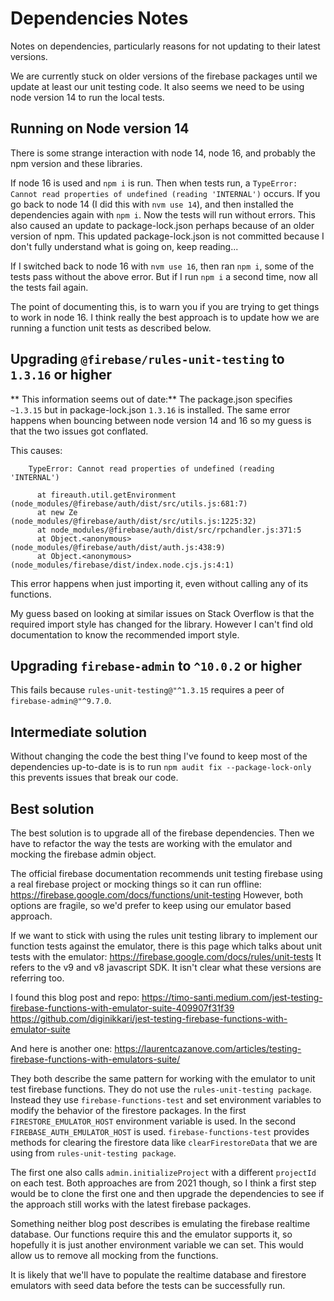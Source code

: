 # Dependencies Notes

Notes on dependencies, particularly reasons for not updating to their latest versions.

We are currently stuck on older versions of the firebase packages until we update at least our unit testing code.
It also seems we need to be using node version 14 to run the local tests.

## Running on Node version 14
There is some strange interaction with node 14, node 16, and probably the npm version and these libraries.

If node 16 is used and `npm i` is run. Then when tests run, a `TypeError: Cannot read properties of undefined (reading 'INTERNAL')` occurs. If you go back to node 14 (I did this with `nvm use 14`), and then installed the dependencies again with `npm i`. Now the tests will run without errors. This also caused an update to package-lock.json perhaps because of an older version of npm. This updated package-lock.json is not committed because I don't fully understand what is going on, keep reading...

If I switched back to node 16 with `nvm use 16`, then ran `npm i`, some of the tests pass without the above error. But if I run `npm i` a second time, now all the tests fail again.

The point of documenting this, is to warn you if you are trying to get things to work in node 16. I think really the best approach is to update how we are running a function unit tests as described below.

## Upgrading `@firebase/rules-unit-testing` to `1.3.16` or higher

** This information seems out of date:**
The package.json specifies `~1.3.15` but in package-lock.json `1.3.16` is installed. The same error happens when bouncing between node version 14 and 16 so my guess is that the two issues got conflated.

This causes:
```
    TypeError: Cannot read properties of undefined (reading 'INTERNAL')

      at fireauth.util.getEnvironment (node_modules/@firebase/auth/dist/src/utils.js:681:7)
      at new Ze (node_modules/@firebase/auth/dist/src/utils.js:1225:32)
      at node_modules/@firebase/auth/dist/src/rpchandler.js:371:5
      at Object.<anonymous> (node_modules/@firebase/auth/dist/auth.js:438:9)
      at Object.<anonymous> (node_modules/firebase/dist/index.node.cjs.js:4:1)
```
This error happens when just importing it, even without calling any of its functions.

My guess based on looking at similar issues on Stack Overflow is that the required import style has changed for the library. However I can't find old documentation to know the recommended import style.

## Upgrading `firebase-admin` to `^10.0.2` or higher

This fails because `rules-unit-testing@"^1.3.15` requires a peer of `firebase-admin@"^9.7.0`.

## Intermediate solution

Without changing the code the best thing I've found to keep most of the dependencies up-to-date is is to run `npm audit fix --package-lock-only` this prevents issues that break our code.

## Best solution

The best solution is to upgrade all of the firebase dependencies. Then we have to refactor the way the tests are working with the emulator and mocking the firebase admin object.

The official firebase documentation recommends unit testing firebase using a real firebase project or mocking things so it can run offline:
https://firebase.google.com/docs/functions/unit-testing
However, both options are fragile, so we'd prefer to keep using our emulator based approach.

If we want to stick with using the rules unit testing library to implement our function tests against the emulator, there is this page which talks about unit tests with the emulator:
https://firebase.google.com/docs/rules/unit-tests
It refers to the v9 and v8 javascript SDK. It isn't clear what these versions are referring too.

I found this blog post and repo:
https://timo-santi.medium.com/jest-testing-firebase-functions-with-emulator-suite-409907f31f39
https://github.com/diginikkari/jest-testing-firebase-functions-with-emulator-suite

And here is another one:
https://laurentcazanove.com/articles/testing-firebase-functions-with-emulators-suite/

They both describe the same pattern for working with the emulator to unit test firebase functions. They do not use the `rules-unit-testing package`.  Instead they use `firebase-functions-test` and set environment variables to modify the behavior of the firestore packages. In the first `FIRESTORE_EMULATOR_HOST` environment variable is used. In the second `FIREBASE_AUTH_EMULATOR_HOST` is used. `firebase-functions-test` provides methods for clearing the firestore data like `clearFirestoreData` that we are using from `rules-unit-testing package`.

The first one also calls `admin.initializeProject` with a different `projectId` on each test. Both approaches are from 2021 though, so I think a first step would be to clone the first one and then upgrade the dependencies to see if the approach still works with the latest firebase packages.

Something neither blog post describes is emulating the firebase realtime database. Our functions require this and the emulator supports it, so hopefully it is just another environment variable we can set. This would allow us to remove all mocking from the functions.

It is likely that we'll have to populate the realtime database and firestore emulators with seed data before the tests can be successfully run.
